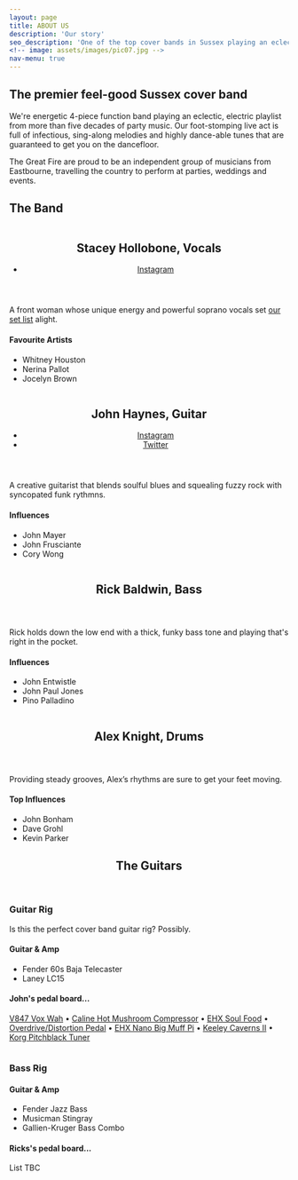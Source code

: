 ```yaml
---
layout: page
title: ABOUT US
description: 'Our story'
seo_description: 'One of the top cover bands in Sussex playing an eclectic, electric playlist from five decades of rock, pop, funk and blues. Find out more about the band.'
<!-- image: assets/images/pic07.jpg -->
nav-menu: true
---
```


<!-- Main -->
<div id="main" class="alt">



<!-- Intro -->
<section id="intro" class="spotlights" style="margin-top:2em;">
	<div class="inner">
		<h2>The premier feel-good Sussex cover band</h2>
		<p>We're energetic 4-piece function band playing an eclectic, electric playlist from more than five decades of party music. Our foot-stomping live act is full of infectious, sing-along melodies and highly dance-able tunes that are guaranteed to get you on the dancefloor.</p>
		<p>The Great Fire are proud to be an independent group of musicians from Eastbourne, travelling the country to perform at parties, weddings and events.</p>
	</div>
</section>

<!-- About -->	
<section id="band">
	<div class="inner">
		<h2>The Band</h2>
	</div>
	<section class="spotlights">
		<section>
			<img src="assets/images/pic08.jpg" alt="" data-position="center center" />
			<div class="content">
				<div class="inner">
					<header class="major">
						<h2>Stacey Hollobone, Vocals</h2>
						<ul class="icons">
							<li><a href="https://instagram.com/bakedbystacey" class="icon fa-instagram"><span class="label">Instagram</span></a></li>
						</ul>
					</header>
					<p>A front woman whose unique energy and powerful soprano vocals set <a href="set_list">our set list</a> alight.</p>
					<h4>Favourite Artists</h4>
					<ul class="alt">
						<li>Whitney Houston</li>
						<li>Nerina Pallot</li>
						<li>Jocelyn Brown</li>
					</ul> 
				</div>
			</div>
		</section>
		<section>
			<img src="assets/images/pic09.jpg" alt="" data-position="top center" />
			<div class="content">
				<div class="inner">
					<header class="major">
						<h2>John Haynes, Guitar</h2>
						<ul class="icons">
							<li><a href="https://instagram.com/johnhayn_es" class="icon fa-instagram"><span class="label">Instagram</span></a></li>
							<li><a href="https://twitter.com/johnhayn_es" class="icon fa-twitter"><span class="label">Twitter</span></a></li>
						</ul>
					</header>
					<p>A creative guitarist that blends soulful blues and squealing fuzzy rock with syncopated funk rythmns.</p>
					<h4>Influences</h4>
					<ul class="alt">
						<li>John Mayer</li>
						<li>John Frusciante</li>
						<li>Cory Wong</li>
					</ul>
				</div>
			</div>
		</section>
		<section>
			<img src="assets/images/pic10.jpg" alt="" data-position="25% 25%" />
			<div class="content">
				<div class="inner">
					<header class="major">
						<h2>Rick Baldwin, Bass</h2>
					</header>
					<p>Rick holds down the low end with a thick, funky bass tone and playing that's right in the pocket.</p>
					<h4>Influences</h4>
					<ul class="alt">
						<li>John Entwistle</li>
						<li>John Paul Jones</li>
						<li>Pino Palladino</li>
					</ul>
				</div>
			</div>
		</section>
		<section>
			<img src="assets/images/pic09.jpg" alt="" data-position="top center" />
			<div class="content">
				<div class="inner">
					<header class="major">
						<h2>Alex Knight, Drums</h2>
					</header>
					<p>Providing steady grooves, Alex’s rhythms are sure to get your feet moving.</p>
					<h4>Top Influences</h4>
					<ul class="alt">
						<li>John Bonham</li>
						<li>Dave Grohl</li>
						<li>Kevin Parker</li>
					</ul>
				</div>
			</div>
		</section>
	</section>
</section>
	<!-- Gear -->
	<section id="one">
		<div class="inner">
			<header class="major">
				<h2>The Guitars</h2>
			</header>
			<div class="row">
				<div class="6u 12u$(medium)">
					<h3>Guitar Rig</h3>
					<p>Is this the perfect cover band guitar rig? Possibly.</p>
					<h4>Guitar & Amp</h4>
					<ul>
						<li>Fender 60s Baja Telecaster</li>
						<li>Laney LC15</li>
					</ul>
					<div class="box">
						<h4>John's pedal board...</h4>
						<p><a href="https://voxamps.com/product/v847-wah-pedal/" target="_blank">V847 Vox Wah</a> • <a href="https://reverb.com/p/caline-cp-10-hot-mushroom-compressor" target="_blank">Caline Hot Mushroom Compressor</a> • <a href="https://www.ehx.com/products/soul-food" target="_blank">EHX Soul Food</a> • <a href="https://www.boss.info/us/products/os-2/" target="_blank">Overdrive/Distortion Pedal</a> • <a href="https://www.ehx.com/products/nano-big-muff-pi" target="_blank">EHX Nano Big Muff Pi</a> • <a href="https://robertkeeley.com/Caverns" target="_blank">Keeley Caverns II</a> • <a href="https://www.korg.com/us/products/tuners/pitchblack/" target="_blank">Korg Pitchblack Tuner</a></p>
					</div>
					<img src="assets/images/pic10.jpg" alt="" data-position="25% 25%" />
				</div>
				<div class="6u 12u$(medium)">
					<h3>Bass Rig</h3>
					<h4>Guitar & Amp</h4>
					<ul>
						<li>Fender Jazz Bass</li>
						<li>Musicman Stingray</li>
						<li>Gallien-Kruger Bass Combo</li>
					</ul>
					<div class="box">
						<h4>Ricks's pedal board...</h4>
						<p>List TBC</p>
					</div>
					<img src="assets/images/pic10.jpg" alt="" data-position="25% 25%" />
				</div>
			</div>
		</div>
	</section>
</div>
<!-- <section id="one">
	<div class="inner">
		<header class="major">
			<h2>Drums and Vocals</h2>
		</header>
		<div class="row">
			<div class="6u 12u$(medium)">
				<h3>High Quality Vocals</h3>
				<p>Is this the perfect cover band guitar rig? Possibly.</p>
				<h4>Mics</h4>
				<ul>
					<li>Pearl Vision Series Kit</li>
					<li>Tama SLP Studio</li>
					<li>Paiste 2002 Cymbals</li>
				</ul>
				<img src="assets/images/pic10.jpg" alt="" data-position="25% 25%" />
			</div>
			<div class="6u 12u$(medium)">
				<h3>Drums</h3>
				<p>Is this the perfect cover band guitar rig? Possibly.</p>
				<h4>The Kit</h4>
				<ul>
					<li>Pearl Vision Series Kit</li>
					<li>Tama SLP Studio</li>
					<li>Paiste 2002 Cymbals</li>
				</ul>
				<img src="assets/images/pic10.jpg" alt="" data-position="25% 25%" />
			</div>
		</div>
	</div>
</section> -->
